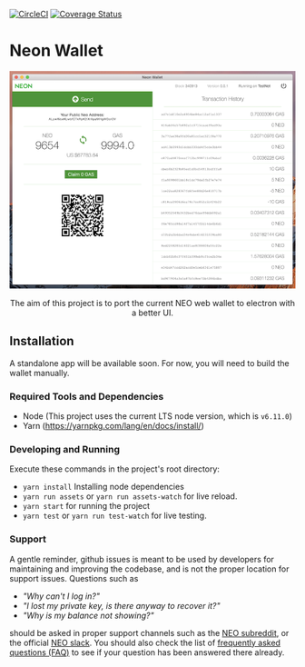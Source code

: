 [![CircleCI](https://circleci.com/gh/CityOfZion/neon-wallet.svg?style=svg)](https://circleci.com/gh/CityOfZion/neon-wallet) [![Coverage Status](https://coveralls.io/repos/github/CityOfZion/neon-wallet/badge.svg?branch=master)](https://coveralls.io/github/CityOfZion/neon-wallet?branch=master)

# Neon Wallet

![wallet](/wallet.png)

<p align="center">
The aim of this project is to port the current NEO web wallet to electron with a better UI.
</p>

## Installation

A standalone app will be available soon. For now, you will need to build the wallet manually.

### Required Tools and Dependencies

  - Node (This project uses the current LTS node version, which is `v6.11.0`)
  - Yarn (https://yarnpkg.com/lang/en/docs/install/)

### Developing and Running

Execute these commands in the project's root directory:

  - `yarn install` Installing node dependencies
  - `yarn run assets` or `yarn run assets-watch` for live reload.
  - `yarn start` for running the project
  - `yarn test` or `yarn run test-watch` for live testing.

### Support

A gentle reminder, github issues is meant to be used by developers for maintaining and improving the codebase, and is not the proper location for support issues. Questions such as

- *"Why can't I log in?"*
- *"I lost my private key, is there anyway to recover it?"*
- *"Why is my balance not showing?"*

should be asked in proper support channels such as the [NEO subreddit](https://www.reddit.com/r/NEO/), or the official [NEO slack](https://neosmarteconomy.slack.com). You should also check the list of [frequently asked questions (FAQ)](https://github.com/CityOfZion/awesome-neo/blob/master/resources/faq.md) to see if your question has been answered there already.

